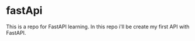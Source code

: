 # fastApi
This is a repo for FastAPI learning. In this repo i'll be create my first API with FastAPI.
